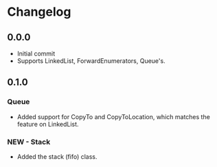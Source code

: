 # Changelog

## 0.0.0

- Initial commit
- Supports LinkedList, ForwardEnumerators, Queue's.

## 0.1.0

### Queue

- Added support for CopyTo and CopyToLocation, which matches the feature on LinkedList.

### NEW - Stack

- Added the stack (fifo) class.
